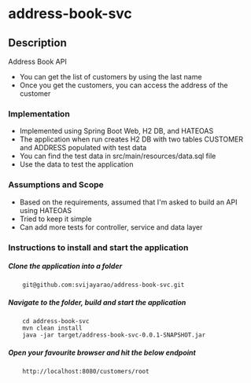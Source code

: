 # address-book-svc

##  Description

Address Book API

- You can get the list of customers by using the last name
- Once you get the customers, you can access the address of the customer

### Implementation

- Implemented using Spring Boot Web, H2 DB, and HATEOAS
- The application when run creates H2 DB with two tables CUSTOMER and ADDRESS populated with test data
- You can find the test data in src/main/resources/data.sql file
- Use the data to test the application  

### Assumptions and Scope

- Based on the requirements, assumed that I'm asked to build an API using HATEOAS
- Tried to keep it simple
- Can add more tests for controller, service and data layer


### Instructions to install and start the application

##### Clone the application into a folder
 
        git@github.com:svijayarao/address-book-svc.git
        
##### Navigate to the folder, build and start the application

        cd address-book-svc        
        mvn clean install
        java -jar target/address-book-svc-0.0.1-SNAPSHOT.jar

##### Open your favourite browser and hit the below endpoint
        
        http://localhost:8080/customers/root
